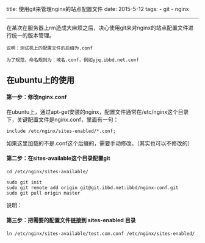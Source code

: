 title: 使用git来管理nginx的站点配置文件 
date: 2015-5-12 
tags: 
    - git 
    - nginx 

--- 

在某次在服务器上rm造成大麻烦之后，决心使用git来对nginx的站点配置文件进行统一的版本管理。


```
说明：测试机上的配置文件的后缀为.conf

为了规范，命名规则为：域名.conf，例如yjq.ibbd.net.conf
```

<!-- more -->

## 在ubuntu上的使用

#### 第一步：修改nginx.conf

在ubuntu上，通过apt-get安装的nginx，配置文件通常在/etc/nginx这个目录下，关键配置文件是nginx.conf，里面有一句：

```
include /etc/nginx/sites-enabled/*.conf;
```

如果这里加载的不是.conf这个后缀的，需要手动修改。（其实也可以不修改的）

#### 第二步：在sites-available这个目录配置git 

```
cd /etc/nginx/sites-available/

sudo git init
sudo git remote add origin git@git.ibbd.net:ibbd/nginx-conf.git
sudo git pull origin master
```

说明：


#### 第三步：把需要的配置文件链接到 sites-enabled 目录

```
ln /etc/nginx/sites-available/test.com.conf /etc/nginx/sites-enabled/
```

